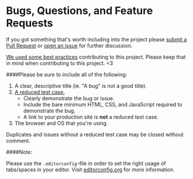 # Bugs, Questions, and Feature Requests

If you got something that's worth including into the project please
[submit a Pull Request](https://github.ibm.com/WxCreativeTech/product-builder) or
[open an issue](https://github.ibm.com/WxCreativeTech/product-builder) for further discussion.

[We used some best practices](https://www.stackabuse.com)
 contributing to this project. Please keep that in mind when contributing to
this project. <3

####Please be sure to include all of the following:

1. A clear, descriptive title (ie. "A bug" is not a good title).
2. [A reduced test case.](https://css-tricks.com/reduced-test-cases/)
	- Clearly demonstrate the bug or issue.
	- Include the bare minimum HTML, CSS, and JavaScript required to demonstrate the bug.
	- A link to your production site is **not** a reduced test case.
3. The browser and OS that you're using.

Duplicates and issues without a reduced test case may be closed without comment.

####Note:

Please use the `.editorconfig`-file in order to set the right usage of
tabs/spaces in your editor. Visit [editorconfig.org](http://editorconfig.org/)
for more information.
